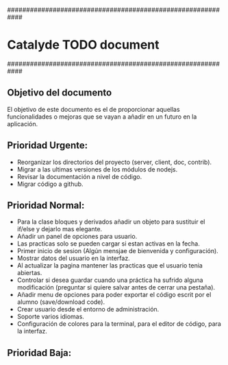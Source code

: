 ############################################################
#                  Catalyde TODO document                  #
############################################################


## Objetivo del documento                  

El objetivo de este documento es el de proporcionar aquellas funcionalidades o mejoras que se vayan a añadir en un futuro en la aplicación.



## Prioridad Urgente:

 - Reorganizar los directorios del proyecto (server, client, doc, contrib).
 - Migrar a las ultimas versiones de los módulos de nodejs.
 - Revisar la documentación a nivel de código.
 - Migrar código a github.

## Prioridad Normal:

- Para la clase bloques y derivados añadir un objeto para sustituir el if/else y dejarlo mas elegante.
- Añadir un panel de opciones para usuario.
- Las practicas solo se pueden cargar si estan activas en la fecha.
- Primer inicio de sesion (Algún mensjae de bienvenida y configuración).
- Mostrar datos del usuario en la interfaz.
- Al actualizar la pagina mantener las practicas que el usuario tenia abiertas.
- Controlar si desea guardar cuando una práctica ha sufrido alguna modificación (preguntar si quiere salvar antes de cerrar una pestaña).
- Añadir menu de opciones para poder exportar el código escrit por el alumno (save/download code).
- Crear usuario desde el entorno de administración.
- Soporte varios idiomas.
- Configuración de colores para la terminal, para el editor de código, para la interfaz.

## Prioridad Baja:
